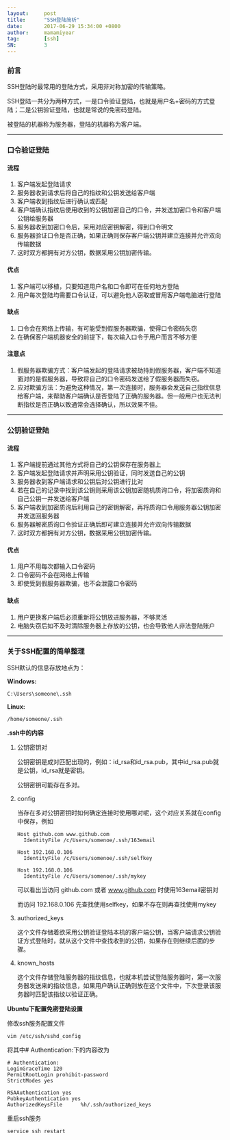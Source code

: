 ```yaml
---
layout:     post
title:      "SSH登陆简析"
date:       2017-06-29 15:34:00 +0800
author:     mamamiyear
tag:        [ssh]
SN:         3
---
```


### 前言

SSH登陆时最常用的登陆方式，采用非对称加密的传输策略。

SSH登陆一共分为两种方式，一是口令验证登陆，也就是用户名+密码的方式登陆；二是公钥验证登陆，也就是常说的免密码登陆。

被登陆的机器称为服务器，登陆的机器称为客户端。

---

### 口令验证登陆

#### 流程

1. 客户端发起登陆请求
2. 服务器收到请求后将自己的指纹和公钥发送给客户端
3. 客户端收到指纹后进行确认或匹配
4. 客户端确认指纹后使用收到的公钥加密自己的口令，并发送加密口令和客户端公钥给服务器
5. 服务器收到加密口令后，采用对应密钥解密，得到口令明文
6. 服务器验证口令是否正确，如果正确则保存客户端公钥并建立连接并允许双向传输数据
7. 这时双方都拥有对方公钥，数据采用公钥加密传输。

#### 优点

1. 客户端可以移植，只要知道用户名和口令即可在任何地方登陆
2. 用户每次登陆均需要口令认证，可以避免他人窃取或冒用客户端电脑进行登陆

#### 缺点

1. 口令会在网络上传输，有可能受到假服务器欺骗，使得口令密码失窃
2. 在确保客户端机器安全的前提下，每次输入口令于用户而言不够方便

#### 注意点

1. 假服务器欺骗方式：客户端发起的登陆请求被劫持到假服务器，客户端不知道面对的是假服务器，导致将自己的口令密码发送给了假服务器而失窃。
2. 应对欺骗方法：为避免这种情况，第一次连接时，服务器会发送自己指纹信息给客户端，来帮助客户端确认是否登陆了正确的服务器。但一般用户也无法判断指纹是否正确以致通常会选择确认，所以效果不佳。

---

### 公钥验证登陆

#### 流程

1. 客户端提前通过其他方式将自己的公钥保存在服务器上
2. 客户端发起登陆请求并声明采用公钥验证，同时发送自己的公钥
3. 服务器收到客户端请求和公钥后对公钥进行比对
4. 若在自己的记录中找到该公钥则采用该公钥加密随机质询口令，将加密质询和自己公钥一并发送给客户端
5. 客户端收到加密质询后利用自己的密钥解密，再将质询口令用服务器公钥加密并发送回服务器
6. 服务器解密质询口令验证正确后即可建立连接并允许双向传输数据
7. 这时双方都拥有对方公钥，数据采用公钥加密传输。

#### 优点

1. 用户不用每次都输入口令密码
2. 口令密码不会在网络上传输
3. 即使受到假服务器欺骗，也不会泄露口令密码

#### 缺点

1. 用户更换客户端后必须重新将公钥放进服务器，不够灵活
2. 电脑失窃后如不及时清除服务器上存放的公钥，也会导致他人非法登陆账户

---

### 关于SSH配置的简单整理

SSH默认的信息存放地点为：

**Windows:**

```
C:\Users\someone\.ssh
```

**Linux:**

```
/home/someone/.ssh
```

**.ssh中的内容**

1. 公钥密钥对

   公钥密钥是成对匹配出现的，例如：id_rsa和id_rsa.pub，其中id_rsa.pub就是公钥，id_rsa就是密钥。

   公钥密钥可能存在多对。

2. config

   当存在多对公钥密钥时如何确定连接时使用哪对呢，这个对应关系就在config中保存，例如

   ```
   Host github.com www.github.com
     IdentityFile /c/Users/somenoe/.ssh/163email

   Host 192.168.0.106
     IdentityFile /c/Users/somenoe/.ssh/selfkey

   Host 192.168.0.106
     IdentityFile /c/Users/somenoe/.ssh/mykey
   ```

   可以看出当访问 github.com 或者 www.github.com 时使用163email密钥对

   而访问 192.168.0.106 先查找使用selfkey，如果不存在则再查找使用mykey

3. authorized_keys

   这个文件存储着欲采用公钥验证登陆本机的客户端公钥，当客户端请求公钥验证方式登陆时，就从这个文件中查找收到的公钥，如果存在则继续后面的步骤。

4. known_hosts

   这个文件存储登陆服务器的指纹信息，也就本机尝试登陆服务器时，第一次服务器发送来的指纹信息，如果用户确认正确则放在这个文件中，下次登录该服务器时匹配该指纹以验证正确。

**Ubuntu下配置免密登陆设置**

修改ssh服务配置文件

```shell
vim /etc/ssh/sshd_config
```

将其中# Authentication:下的内容改为

```
# Authentication:
LoginGraceTime 120
PermitRootLogin prohibit-password
StrictModes yes

RSAAuthentication yes
PubkeyAuthentication yes
AuthorizedKeysFile      %h/.ssh/authorized_keys
```

重启ssh服务

```sh
service ssh restart
```
